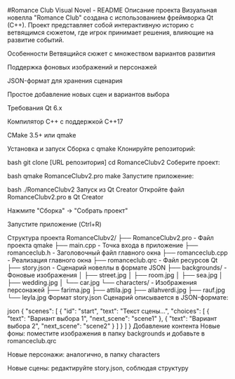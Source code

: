 #Romance Club Visual Novel - README
Описание проекта
Визуальная новелла "Romance Club" создана с использованием фреймворка Qt (C++). Проект представляет собой интерактивную историю с ветвящимся сюжетом, где игрок принимает решения, влияющие на развитие событий.

Особенности
Ветвящийся сюжет с множеством вариантов развития

Поддержка фоновых изображений и персонажей

JSON-формат для хранения сценария

Простое добавление новых сцен и вариантов выбора

Требования
Qt 6.x

Компилятор C++ с поддержкой C++17

CMake 3.5+ или qmake

Установка и запуск
Сборка с qmake
Клонируйте репозиторий:

bash
git clone [URL репозитория]
cd RomanceClubv2
Соберите проект:

bash
qmake RomanceClubv2.pro
make
Запустите приложение:

bash
./RomanceClubv2
Запуск из Qt Creator
Откройте файл RomanceClubv2.pro в Qt Creator

Нажмите "Сборка" → "Собрать проект"

Запустите приложение (Ctrl+R)

Структура проекта
RomanceClubv2/
├── RomanceClubv2.pro       - Файл проекта qmake
├── main.cpp                - Точка входа в приложение
├── romanceclub.h           - Заголовочный файл главного окна
├── romanceclub.cpp         - Реализация главного окна
├── romanceclub.qrc         - Файл ресурсов Qt
├── story.json              - Сценарий новеллы в формате JSON
├── backgrounds/            - Фоновые изображения
│   ├── street.jpg
│   ├── room.jpg
│   ├── sea.jpg
│   ├── wedding.jpg
│   └── car.jpg
└── characters/             - Изображения персонажей
    ├── farima.jpg
    ├── attila.jpg
    ├── allahverdi.jpg
    ├── rauf.jpg
    └── leyla.jpg
Формат story.json
Сценарий описывается в JSON-формате:

json
{
    "scenes": [
        {
            "id": "start",
            "text": "Текст сцены...",
            "choices": [
                {
                    "text": "Вариант выбора 1",
                    "next_scene": "scene1"
                },
                {
                    "text": "Вариант выбора 2",
                    "next_scene": "scene2"
                }
            ]
        }
    ]
}
Добавление контента
Новые фоны: поместите изображения в папку backgrounds и добавьте в romanceclub.qrc

Новые персонажи: аналогично, в папку characters

Новые сцены: редактируйте story.json, соблюдая структуру
